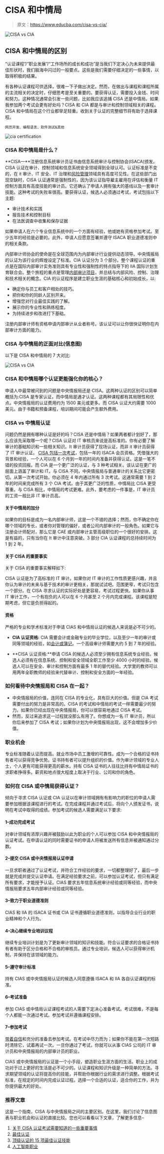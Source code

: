 # CISA 和中情局

> 原文：<https://www.educba.com/cisa-vs-cia/>

![CISA vs CIA](img/7b9fdc3b0a4ba9cf88584973edca6f43.png)



## CISA 和中情局的区别

“认证课程”/“职业发展”/“工作场所的成长和成功”是当我们下定决心为未来提供最佳形状时，我们脑海中闪过的一般要点。这些是我们需要仔细决定的一些事情，以取得积极的结果。

有各种认证课程可供选择，很难一下子做出决定。然而，在做出与课程和课程所属的主流相关的决定时，仔细思考是至关重要的。要获得认证，需要投入金钱、时间和努力。这种情况通常会引发一些问题，比如我应该追捕 CISA 还是中情局。如果我参加两个考试会更有好处吗？CISA 和 CIA 都是与审计和控制领域相关的课程。CISA 和中情局在这个行业都举足轻重。收到关于认证的完整细节将有助于选择课程。

<small>网页开发、编程语言、软件测试&其他</small>

![cia certification](img/037ce660090582ee9fa94c90b8a75901.png)



### CISA 和中情局是什么？

**CISA—**注册信息系统审计员证书由信息系统审计与控制协会(ISACA)颁发。CISA 认证在审计、控制领域和信息系统安全领域得到全球认可。认证标准是不变的，在 it 审计、IT 安全、IT 治理和[风险管理](https://www.educba.com/risk-management-process/)领域具有高度可见性。在这些部门出现空缺时，CISA 认证通常是强制性的，因为该认证指导雇主雇用在评估和衡量 IT 控制方面具有高度技能的审计员。它还确认了申请人拥有强大的基线以及一套审计技能。这种考试的失败率很高。要获得认证，候选人必须通过考试，考试包括以下主题:

*   审计技术和实践
*   报告技术和控制目标
*   在法医调查中收集和保存证据

如果申请人在六个专业信息系统中的一个方面有经验，他或她有资格参加考试。至少五年的经验是必要的。此外，申请人应愿意签署并遵守 ISACA 职业道德准则中的相关条款。

内部审计师协会的使命是在全球范围内为内部审计行业提供动态领导。中央情报局的认证为该行业的辉煌设定了标准。CIA 认证分为 3 个部分。整个课程认证的重点是在国际内部审计实务准则具有专业性和强制性的特点指导下的 IIA 国际计划生育联合会。整个旅程的重点是管理[内部审计项目](https://www.educba.com/internal-audit-vs-external-audit/)，并总结与内部风险、控制、治理和技术相关的概念。CIA 的认证程序是建立职业生涯的基础核心和初始成长，以:

*   确定你与员工和客户相处的技巧。
*   把你和你的同龄人区别开来。
*   增强您对行业最佳实践的了解。
*   展示你的专业性和熟练程度。
*   为持续进步和改进打下基础。

注册内部审计师有资格申请内部审计从业者称号。该认证可以让你很快证明你在内部审计方面的能力。

### CISA 与中情局的正面对比(信息图)

以下是 CISA 和中情局的 7 大对比:

![CISA vs CIA](img/764fa0d4c4dae9ee9cf532afca3f48a9.png)



### CISA 和中情局哪个认证更能强化你的核心？

申请人中最常被问到的问题是中央情报局还是 CISA。这两种认证的区别可以简单概括为:CISA 是专家认证，而中情局是通才认证。这两种课程都有其局限性和优点。中央情报局的认证费用约为 1500 美元或更多。而 CISA 认证大约需要 1000 美元。由于书籍和预备课程，培训期间可能会产生额外费用。

### CISA vs 中情局认证

问题仍然是拥有哪种认证是好的吗？CISA 还是中情局？如果两者都计划好了，那么应该先采取哪一个呢？CISA 认证对 IT 审核员来说是高标准的。你有必要了解审计的基础知识和一些相关知识。It 审计员获得了现场认证，而非 it 审计员获得了 IT 审计认证。 [CISA 包括一次考试](https://www.educba.com/how-to-get-a-cisa-certification/)，包括一年的 ISACA 会员资格。凭借强大的背景和经验，一个人可以在 6 个月到一年的时间内准备并获得认证。这是一笔不错的投资回报。而 CIA 是一个更广泛的认证，与 3 种考试相关。该认证在更广的层面上涵盖了审计和 IT。与 CISA 不同，中央情报局与普通审计的关系比它更密切。从第一次考试开始，你必须在 4 年内通过所有 3 次考试。这通常需要 1 到 2 年的时间来完成所有 3 个 CIA 考试。由于其更广泛的性质，中情局比 CISA 更受尊重。与 CISA 相比，中情局的考试更难。此外，要考虑的一件事是，IT 审计员的工资一般比非 IT 审计员高。

#### 关于中情局的加分

如果你的目标是成为一名内部审计师，这是一个不错的选择；然而，你不确定你在哪个领域的专长，或者你对管理的偏好，或者公司内部审计的一般角色。如果它与注册会计师配对，那么它是 CAE 或内部审计主管高级职位的一个很好的安排。这是有益的，只有当你在 It 审计中注意突破。3 部分 CIA 认证课程的总持续时间为 1 到 2 年。

#### 关于 CISA 的重要事实

关于 CISA 的重要事实解释如下:

CISA 认证是为了高标准的 IT 审计。如果你对 IT 审计的工作性质更感兴趣，并且你认为审计的未来与基于技术的审计更相关，那就试试吧。范围更窄，考试只包含一个部分。在 CISA 寻求认证的实际好处是更容易，考试过程更快。如果你从事 IT 审计工作，一个有抱负的人可以在 6 个月甚至 2 个月内完成课程。该课程是短期考虑，但它是负担得起的。

#### 资格

严格的专业和学术标准对于申请 CIAS 和中情局认证的候选人来说是必不可少的。

*   **CIA 认证资格:** CIA 需要会计或金融专业的毕业学位，以及至少一年的审计或同等领域的经验，如[会计或簿记](https://www.educba.com/bookkeeping-vs-accounting/)。一个高级审计师需要大约 5 到 7 年的经验。

*   **CISA 认证资格:**申请 CISA 的候选人必须至少拥有信息系统专业经验。候选人必须有在信息系统、控制和安全领域全职工作至少 4000 小时的经验。候选人可以在安全、审计和控制方面有最多 1 年的替代经验。大学里的教师可以用两年全职教师的经验来代替审计、控制和安全方面的一年经验。

### 如何看待中央情报局和 CISA 在一起？

*   中央情报局的价值，连同在 CISA 的专业化，具有巨大的价值。但是 CIA 考试需要付出的努力是非常高的。CISA 的考试和中情局的考试一样需要最少的努力。如果你已经出现在中央情报局，你可以很容易地通过 CISA 考试。
*   然而，反过来追求这一过程就没那么有用了。你想成为一名 IT 审计员，所以你后来参加了 CISA 考试；如果你计划为中央情报局出现，这不会增加多少价值。

### 职业机会

专业标准随着认证而提高。就业市场中员工激增的可靠性。成为一个合格的证书持有者可以获得竞争优势。证书持有者可以提升组织的价值。作为审计领域的专业人士，个人更有可能获得更高的薪水。持有 CISA 证书的人往往比持有中情局证书的求职者挣得多。薪资和地点很大程度上取决于行业、公司和你的角色。

### 如何在 CISA 或中情局获得认证？

倾向于寻求 CISA 认证或 CIA 认证以在审计领域拥有有影响力的职位的申请人需要参加根据该课程进行的考试。在完成课程并通过考试后，将向个人颁发证书，说明在考试中取得的成绩。参加考试的候选人需要满足以下要求:

#### 1–成功完成考试

对审计领域有浓厚兴趣并被鼓励以此为职业的个人可以参加 CISA 和中央情报局的认证考试。在申请认证的同时需要证书的申请人将被发送所有信息并被通知通过分数。

#### 2–提交 CISA 或中央情报局认证申请

一旦求职者通过了认证考试，并符合工作经验的要求，一切都整理好了，最后一步就是完成并提交认证申请。在满足经验要求之前，可以参加认证考试，但只有满足所有要求，才能授予认证。CIAS 要求五年信息系统审计经验或同等经验，而中央情报局要求五年内部审计经验或同等经验。

#### 3–致力于职业道德准则

CIAS 和 IIA 的 ISACA 证书或 CIA 证书遵循职业道德准则，以指导企业行业的职业精神和个人行为。

#### 4–决心继续专业培训议程

继续专业培训计划是为了更新审计领域的知识和技能。符合认证要求的合格证书持有者有助于区分合格和不合格的审核员。通过专业培训，候选人可以获得审计机制，并保持在该领域的能力。

#### 5–遵守审计标准

持有 CIAS 或中央情报局认证的候选人同意遵循 ISACA 和 IIA 各自认证课程的标准。

#### 6–考试准备

参加 CIAS 或中情局认证课程考试的人需要下定决心准备考试。考试很难，不是每个人都能一次通过考试。参加考试并遵循课程安排。

#### 7–参加考试

[带着自信](https://www.educba.com/confidence-limits/)和充分的准备去参加考试。在考试中尽力而为；如果你不能在第一次短路时清除它，试着再试一次。一旦你通过了考试，你就可以从事 CIAS 公司的 IT 审计员和中央情报局的内部审计员的职业。

CIAS 或中央情报局的认证是一个小手段，塑造职业生涯方面的生活。职业上的成功对于过上更好的生活是必不可少的。认证课程和知识升级是一种简单的方法。寻求期望领域的认证将提高你的技能，并帮助你根据行业的需求进行调整。根据考试标准，在规定的时间内完成认证过程。选择一个合适的认证，适合你的工作，并为你提供最大的好处。

### 推荐文章

这是一个指南，CISA 与中央情报局之间的主要区别。在这里，我们讨论了信息图表与职业机会和认证的直接比较。您也可以看看以下文章，了解更多信息–

1.  [关于 CISA 认证考试需要知道的一些重要事情](https://www.educba.com/how-to-get-a-cisa-certification/)
2.  [最佳认证](https://www.educba.com/best-certification/)
3.  [顶级认证的 15 项最佳认证技能](https://www.educba.com/certifications-skills/)
4.  [人工智能职业](https://www.educba.com/careers-in-artificial-intelligence/)





